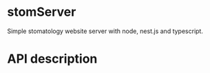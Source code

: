 # stomServer
Simple stomatology website server with node, nest.js and typescript.

# API description

